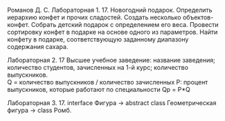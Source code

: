 Романов Д. С.
Лабораторная 1.
17.
Новогодний подарок.
Определить иерархию конфет и прочих сладостей. Создать несколько объектов-конфет. Собрать детский подарок с определением его веса. Провести сортировку конфет в подарке на основе одного из параметров. Найти конфету в подарке, соответствующую заданному диапазону содержания сахара.

Лабораторная 2.
17
Высшее учебное заведение: 
название заведения; 
количество студентов, зачисленных на 
1-й курс; 
количество выпускников.  
Q = количество выпускников / количество зачисленных 
P: процент выпускников, которые работают по специальности 
Qp = Р*Q 

Лабораторная 3.
17. interface Фигура -> abstract class Геометрическая фигура -> class Ромб.



